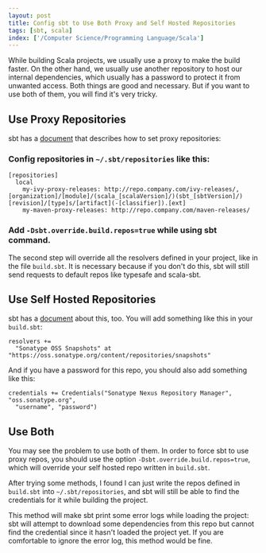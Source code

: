 ```yaml
---
layout: post
title: Config sbt to Use Both Proxy and Self Hosted Repositories
tags: [sbt, scala]
index: ['/Computer Science/Programming Language/Scala']
---
```


While building Scala projects, we usually use a proxy to make the build faster. On the other hand, we usually use another repository to host our internal dependencies, which usually has a password to protect it from unwanted access. Both things are good and necessary. But if you want to use both of them, you will find it's very tricky.

Use Proxy Repositories
-------

sbt has a [document](http://www.scala-sbt.org/0.13/docs/Proxy-Repositories.html) that describes how to set proxy repositories:

### Config repositories in `~/.sbt/repositories` like this:

```
[repositories]
  local
    my-ivy-proxy-releases: http://repo.company.com/ivy-releases/, [organization]/[module]/(scala_[scalaVersion]/)(sbt_[sbtVersion]/)[revision]/[type]s/[artifact](-[classifier]).[ext]
    my-maven-proxy-releases: http://repo.company.com/maven-releases/
```

### Add `-Dsbt.override.build.repos=true` while using sbt command.

The second step will override all the resolvers defined in your project, like in the file `build.sbt`. It is necessary because if you don't do this, sbt will still send requests to default repos like typesafe and scala-sbt.


Use Self Hosted Repositories
---------

sbt has a [document](http://www.scala-sbt.org/0.13/docs/Resolvers.html) about this, too. You will add something like this in your `build.sbt`:

```
resolvers +=
  "Sonatype OSS Snapshots" at "https://oss.sonatype.org/content/repositories/snapshots"
```

And if you have a password for this repo, you should also add something like this:

```
credentials += Credentials("Sonatype Nexus Repository Manager", "oss.sonatype.org",
  "username", "password")
```

Use Both
-------

You may see the problem to use both of them. In order to force sbt to use proxy repos, you should use the option `-Dsbt.override.build.repos=true`, which will override your self hosted repo written in `build.sbt`.

After trying some methods, I found I can just write the repos defined in `build.sbt` into `~/.sbt/repositories`, and sbt will still be able to find the credentials for it while building the project.

This method will make sbt print some error logs while loading the project: sbt will attempt to download some dependencies from this repo but cannot find the credential since it hasn't loaded the project yet. If you are comfortable to ignore the error log, this method would be fine.
